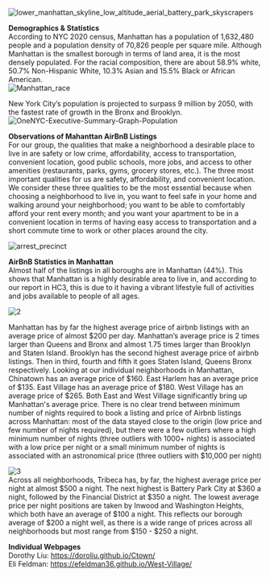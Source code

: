 ![lower_manhattan_skyline_low_altitude_aerial_battery_park_skyscrapers](https://user-images.githubusercontent.com/73083156/99820650-0b63c300-2b1f-11eb-861b-2ef8a780fefc.jpg)

**Demographics & Statistics**  
According to NYC 2020 census, Manhattan has a population of 1,632,480 people and a population density of 70,826 people per square mile. Although Manhattan is the smallest borough in terms of land area, it is the most densely populated. For the racial composition, there are about 58.9% white, 50.7% Non-Hispanic White, 10.3% Asian and 15.5% Black or African American.  
![Manhattan_race](https://user-images.githubusercontent.com/73083156/99832757-060e7480-2b2f-11eb-9066-b926574322ec.png)  

New York City’s population is projected to surpass 9 million by 2050, with the fastest rate of growth in the Bronx and Brooklyn.
![OneNYC-Executive-Summary-Graph-Population](https://user-images.githubusercontent.com/73083156/99832772-0dce1900-2b2f-11eb-8146-702f9513d248.jpg)  


**Observations of Mahanttan AirBnB Listings**  
For our group, the qualities that make a neighborhood a desirable place to live in are safety or low crime, affordability, access to transportation, convenient location, good public schools, more jobs, and access to other amenities (restaurants, parks, gyms, grocery stores, etc.). The three most important qualities for us are safety, affordability, and convenient location. We consider these three qualities to be the most essential because when choosing a neighborhood to live in, you want to feel safe in your home and walking around your neighborhood; you want to be able to comfortably afford your rent every month; and you want your apartment to be in a convenient location in terms of having easy access to transportation and a short commute time to work or other places around the city.   

![arrest_precinct](https://user-images.githubusercontent.com/73083156/99832742-00b12a00-2b2f-11eb-9910-540adc8c70b2.png)


**AirBnB Statistics in Manhattan**  
Almost half of the listings in all boroughs are in Manhattan (44%). This shows that Manhattan is a highly desirable area to live in, and according to our report in HC3, this is due to it having a vibrant lifestyle full of activities and jobs available to people of all ages. 

![2](https://user-images.githubusercontent.com/73083156/99120020-2a66d000-25c8-11eb-88b9-1aa5f25a59c6.png)  

Manhattan has by far the highest average price of airbnb listings with an average price of almost $200 per day. Manhattan’s average price is 2 times larger than Queens and Bronx and almost 1.75 times larger than Brooklyn and Staten Island. Brooklyn has the second highest average price of airbnb listings. Then in third, fourth and fifth it goes Staten Island, Queens Bronx respectively. Looking at our individual neighborhoods in Manhattan, Chinatown has an average price of $160. East Harlem has an average price of $135. East Village has an average price of $180. West Village has an average price of $265. Both East and West Village significantly bring up Manhattan's average price. There is no clear trend between minimum number of nights required to book a listing and price of Airbnb listings across Manhattan: most of the data stayed close to the origin (low price and few number of nights required), but there were a few outliers where a high minimum number of nights (three outliers with 1000+ nights) is associated with a low price per night or a small minimum number of nights is associated with an astronomical price (three outliers with $10,000 per night)

![3](https://user-images.githubusercontent.com/73083156/99120021-2a66d000-25c8-11eb-97ec-e0d1494e0e62.png)  
Across all neighborhoods, Tribeca has, by far, the highest average price per night at almost $500 a night. The next highest is Battery Park City at $360 a night, followed by the Financial District at $350 a night. The lowest average price per night positions are taken by Inwood and Washington Heights, which both have an average of $100 a night. This reflects our borough average of $200 a night well, as there is a wide range of prices across all neighborhoods but most range from $150 - $250 a night.  

**Individual Webpages**  
Dorothy Liu: https://doroliu.github.io/Ctown/  
Eli Feldman: https://efeldman36.github.io/West-Village/  
